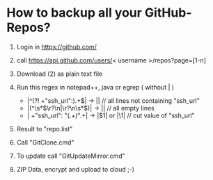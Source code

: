 # How to backup all your GitHub-Repos? #

1) Login in https://github.com/

2) call https://api.github.com/users/< username >/repos?page=[1-n]

3) Download (2) as plain text file

4) Run this regex in notepad++, java or egrep ( without | )  
    - |^(?! +"ssh_url":).+$| -> ||       // all lines not containing "ssh_url"  
	- |(^\s*$\r?\n|\r?\n\s*$)|  -> ||    // all empty lines  
	- | +"ssh_url": "(.+)".+| -> |$1| or |\1|     // cut value of "ssh_url" 
	
5) Result to "repo.list"

6) Call "GitClone.cmd"

7) To update call "GitUpdateMirror.cmd"

8) ZIP Data, encrypt and upload to cloud ;-)

